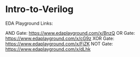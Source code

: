# Intro-to-Verilog

EDA Playground Links:

AND Gate: https://www.edaplayground.com/x/BnzQ
OR Gate: https://www.edaplayground.com/x/cG9z
XOR Gate: https://www.edaplayground.com/x/FjZK
NOT Gate: https://www.edaplayground.com/x/dLhk

